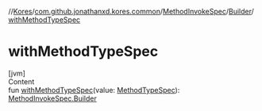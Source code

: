 //[Kores](../../../index.md)/[com.github.jonathanxd.kores.common](../../index.md)/[MethodInvokeSpec](../index.md)/[Builder](index.md)/[withMethodTypeSpec](with-method-type-spec.md)



# withMethodTypeSpec  
[jvm]  
Content  
fun [withMethodTypeSpec](with-method-type-spec.md)(value: [MethodTypeSpec](../../-method-type-spec/index.md)): [MethodInvokeSpec.Builder](index.md)  



